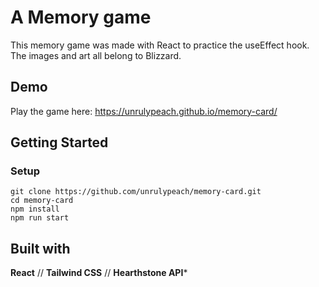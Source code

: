 # A Memory game

This memory game was made with React to practice the useEffect hook. The images and art all belong to Blizzard.  

## Demo

Play the game here: https://unrulypeach.github.io/memory-card/

## Getting Started

### Setup
```
git clone https://github.com/unrulypeach/memory-card.git
cd memory-card
npm install
npm run start
```

## Built with
**React** //
**Tailwind CSS** //
**Hearthstone API***